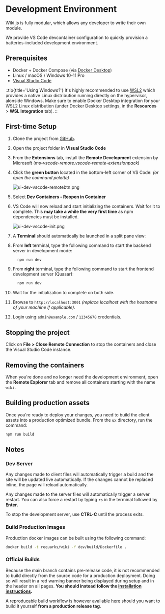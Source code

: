 # Development Environment

Wiki.js is fully modular, which allows any developer to write their own module.

We provide VS Code devcontainer configuration to quickly provision a batteries-included development environment.

## Prerequisites

* Docker + Docker Compose (via [Docker Desktop](https://www.docker.com/products/docker-desktop/))
* Linux / macOS / Windows 10-11 Pro
* [Visual Studio Code](https://code.visualstudio.com/)

::tip{title='Using Windows?'}
It's highly recommended to use [WSL2](https://docs.microsoft.com/en-us/windows/wsl/install) which provides a native Linux distribution running directly on the hypervisor, alonside Windows. Make sure to enable Docker Desktop integration for your WSL2 Linux distribution (under Docker Desktop settings, in the **Resources** > **WSL Integration** tab).
::

## First-time Setup
1. Clone the project from [GitHub](https://github.com/Requarks/wiki).
2. Open the project folder in **Visual Studio Code**
3. From the **Extensions** tab, install the **Remote Development** extension by Microsoft (*ms-vscode-remote.vscode-remote-extensionpack*)
4. Click the **green button** located in the bottom-left corner of VS Code: *(or open the command palette)*

	![ui-dev-vscode-remotebtn.png](/img/docs-dev-vscode-remotebtn.png)

5. Select **Dev Containers - Reopen in Container**
6. VS Code will now reload and start initializing the containers. Wait for it to complete. This **may take a while the very first time** as npm dependencies must be installed.

	![ui-dev-vscode-init.png](/img/docs-dev-vscode-init.png)

7. A **Terminal** should automatically be launched in a split pane view:

8. From **left** terminal, type the following command to start the backend server in development mode:
    ```bash
      npm run dev
    ```
8. From **right** terminal, type the following command to start the frontend development server (Quasar):
    ```bash
      npm run dev
    ```
9. Wait for the initialization to complete on both side.
9. Browse to `http://localhost:3001` *(replace localhost with the hostname of your machine if applicable)*.
10. Login using `admin@example.com` /  `12345678` credentials.

## Stopping the project

Click on **File > Close Remote Connection** to stop the containers and close the Visual Studio Code instance.

## Removing the containers

When you're done and no longer need the development environment, open the **Remote Explorer** tab and remove all containers starting with the name `wiki`.

## Building production assets

Once you're ready to deploy your changes, you need to build the client assets into a production optimized bundle. From the `ux` directory, run the command:

```bash
npm run build
```

## Notes

### Dev Server

Any changes made to client files will automatically trigger a build and the site will be updated live automatically. If the changes cannot be replaced inline, the page will reload automatically.

Any changes made to the server files will automatically trigger a server restart. You can also force a restart by typing `rs` in the terminal followed by **Enter**.

To stop the development server, use **CTRL-C** until the process exits.

### Build Production Images

Production docker images can be built using the following command:
```bash
docker build -t requarks/wiki -f dev/build/Dockerfile .
```

### Official Builds

Because the main branch contains pre-release code, it is not recommended to build directly from the source code for a production deployment. Doing so will result in a red warning banner being displayed during setup and in the header on all pages. **You should instead follow the [installation instructions](/docs/install).**

A reproducable build workflow is however available [here](https://github.com/requarks/wiki/blob/main/.github/workflows/build.yml) should you want to build it yourself **from a production release tag**.
